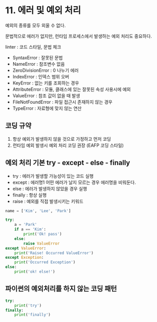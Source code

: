 # 11. 에러 및 예외 처리

예외의 종류를 모두 외울 수 없다.

문법적으로 에러가 없지만, 런타임 프로세스에서 발생하는 예외 처리도 중요하다.

linter : 코드 스타일, 문법 체크

- SyntaxError : 잘못된 문법
- NameError : 참조변수 없음
- ZeroDivisionError : 0 나누기 에러
- IndexError : 인덱스 범위 오버
- KeyError : 없는 키를 조회하는 경우
- AttributeError : 모듈, 클래스에 있는 잘못된 속성 사용시에 예외
- ValueError : 참조 값이 없을 때 발생
- FileNotFoundError : 파일 접근시 존재하지 않는 경우
- TypeError : 자료형에 맞지 않는 연산

## 코딩 규약

1. 항상 예외가 발생하지 않을 것으로 가정하고 먼저 코딩
2. 런타임 예외 발생시 예외 처리 코딩 권장 (EAFP 코딩 스타일)

## 예외 처리 기본 try - except - else - finally

- try : 에러가 발생할 가능성이 있는 코드 실행
- except : 에러명1 어떤 에러가 날지 모르는 경우 에러명을 비워둔다.
- else : 에러가 발생하지 않았을 경우 실행
- finally : 항상 실행
- raise : 예외를 직접 발생시키는 키워드

```python
name = ['Kim', 'Lee', 'Park']

try:
    a = 'Park'
    if a == 'Kim':
        print('Ok! pass')
    else:
        raise ValueError
except ValueError:
    print('Raise! Occurred ValueError')
except Exception:
    print('Occurred Exception')
else:
    print('ok! else!')

```

## 파이썬의 예외처리를 하지 않는 코딩 패턴

```python
try:
    print('try')
finally:
    print('finally')
```